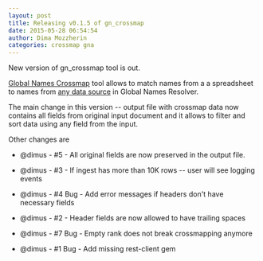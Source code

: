 ```yaml
---
layout: post
title: Releasing v0.1.5 of gn_crossmap
date: 2015-05-28 06:54:54
author: Dima Mozzherin
categories: crossmap gna
---
```


New version of gn_crossmap tool is out.

[Global Names Crossmap][gn_crossmap] tool allows to match names from a a
spreadsheet to names from [any data source][data_sources] in Global Names
Resolver.

The main change in this version -- output file with crossmap data now contains
all fields from original input document and it allows to filter and sort data
using any field from the input.

Other changes are

* @dimus - #5 - All original fields are now preserved in the output file.

* @dimus - #3 - If ingest has more than 10K rows -- user will see logging events

* @dimus - #4 Bug - Add error messages if headers don't have necessary fields

* @dimus - #2 - Header fields are now allowed to have trailing spaces

* @dimus - #7 Bug - Empty rank does not break crossmapping anymore

* @dimus - #1 Bug - Add missing rest-client gem


[gn_crossmap]: https://github.com/GlobalNamesArchitecture/gn_crossmap
[data_sources]: http://resolver.globalnames.org/data_sources
